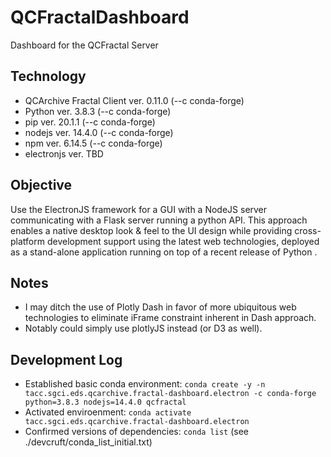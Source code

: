 # QCFractalDashboard

Dashboard for the QCFractal Server


## Technology

- QCArchive Fractal Client ver. 0.11.0 (--c conda-forge)
- Python  ver. 3.8.3  (--c conda-forge)
- pip ver. 20.1.1  (--c conda-forge)
- nodejs ver. 14.4.0  (--c conda-forge)
- npm ver. 6.14.5 (--c conda-forge)
- electronjs ver. TBD


## Objective

Use the ElectronJS framework for a GUI with a NodeJS server communicating with a Flask server running a python API. This approach enables a native desktop look & feel to the UI design while providing cross-platform development support using the latest web technologies, deployed as a stand-alone application running on top of a recent release of Python .


## Notes

- I may ditch the use of Plotly Dash in favor of more ubiquitous web technologies to eliminate iFrame constraint inherent in Dash approach.
- Notably could simply use plotlyJS instead (or D3 as well).


## Development Log

- Established basic conda environment: `conda create -y -n tacc.sgci.eds.qcarchive.fractal-dashboard.electron -c conda-forge python=3.8.3 nodejs=14.4.0 qcfractal`
- Activated enviroenment: `conda activate tacc.sgci.eds.qcarchive.fractal-dashboard.electron`
- Confirmed versions of dependencies: `conda list`  (see ./devcruft/conda_list_initial.txt)
